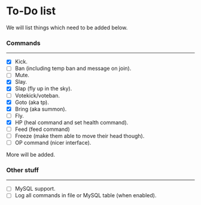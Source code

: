 To-Do list
====

We will list things which need to be added below.

### Commands
---

- [x] Kick.
- [ ] Ban (including temp ban and message on join).
- [ ] Mute.
- [x] Slay.
- [x] Slap (fly up in the sky).
- [ ] Votekick/voteban.
- [x] Goto (aka tp).
- [x] Bring (aka summon).
- [ ] Fly.
- [x] HP (heal command and set health command).
- [ ] Feed (feed command)
- [ ] Freeze (make them able to move their head though).
- [ ] OP command (nicer interface).

More will be added.

### Other stuff
---
- [ ] MySQL support.
- [ ] Log all commands in file or MySQL table (when enabled).